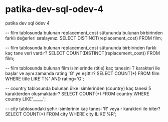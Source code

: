 # patika-dev-sql-odev-4
patika dev sql ödev 4

--  film tablosunda bulunan replacement_cost sütununda bulunan birbirinden farklı değerleri sıralayınız.
SELECT DISTINCT(replacement_cost) FROM film;

--  film tablosunda bulunan replacement_cost sütununda birbirinden farklı kaç tane veri vardır?
SELECT COUNT(DISTINCT(replacement_cost)) FROM film;

--  film tablosunda bulunan film isimlerinde (title) kaç tanesini T karakteri ile başlar ve aynı zamanda rating 'G' ye eşittir?
SELECT COUNT(*) FROM film
WHERE title LIKE'T%' AND rating='G';

--  country tablosunda bulunan ülke isimlerinden (country) kaç tanesi 5 karakterden oluşmaktadır?
SELECT COUNT(*) FROM country
WHERE country LIKE'_____';

--  city tablosundaki şehir isimlerinin kaç tanesi 'R' veya r karakteri ile biter?
SELECT COUNT(*) FROM city
WHERE city ILIKE'%R';
